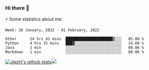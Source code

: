 ### Hi there 👋

⚡ Some statistics about me:


<!--START_SECTION:waka-->
```text
Week: 26 January, 2022 - 01 February, 2022

Other      24 hrs 41 mins  █████████████████████▒░░░   85.08 % 
Python     4 hrs 15 mins   ███▓░░░░░░░░░░░░░░░░░░░░░   14.69 % 
Java       1 min           ░░░░░░░░░░░░░░░░░░░░░░░░░   00.06 % 
Markdown   1 min           ░░░░░░░░░░░░░░░░░░░░░░░░░   00.06 % 
```
<!--END_SECTION:waka-->





[![Jiezhi's github stats](https://github-readme-stats.vercel.app/api?username=Jiezhi&show_icons=true)](https://github.com/Jiezhi/github-readme-stats)[![](https://stats.justsong.cn/api/leetcode/?username=Jiezhi)](https://leetcode.com/Jiezhi/) 
<!--
[![Top Langs](https://github-readme-stats.vercel.app/api/top-langs/?username=Jiezhi&hide=javascript,html)](https://github.com/Jiezhi/github-readme-stats)

**Jiezhi/Jiezhi** is a ✨ _special_ ✨ repository because its `README.md` (this file) appears on your GitHub profile.

Here are some ideas to get you started:

- 🔭 I’m currently working on ...
- 🌱 I’m currently learning ...
- 👯 I’m looking to collaborate on ...
- 🤔 I’m looking for help with ...
- 💬 Ask me about ...
- 📫 How to reach me: ...
- 😄 Pronouns: ...
- ⚡ Fun fact: ...
-->

